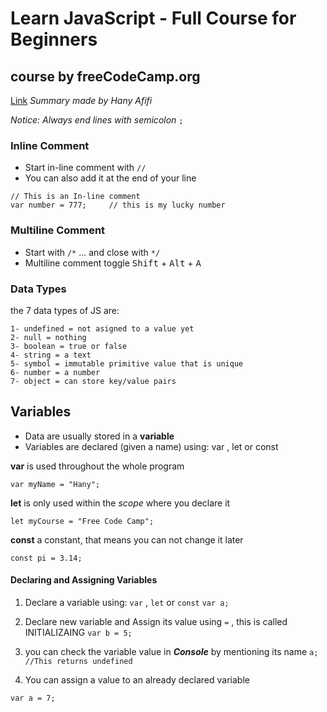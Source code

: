 # Learn JavaScript - Full Course for Beginners
##  course by freeCodeCamp.org
[Link](https://www.youtube.com/watch?v=PkZNo7MFNFg)
*Summary made by Hany Afifi*

 *Notice: Always end lines with semicolon* `;`

### Inline Comment
- Start in-line comment with `//`
- You can also add it at the end of your line
```
// This is an In-line comment
var number = 777;     // this is my lucky number
```


### Multiline Comment
- Start with `/*` ... and close with `*/`
- Multiline comment toggle <kbd>Shift</kbd> + <kbd>Alt</kbd> + <kbd>A</kbd> 


### Data Types
the 7 data types of JS are:
```
1- undefined = not asigned to a value yet
2- null = nothing
3- boolean = true or false
4- string = a text
5- symbol = immutable primitive value that is unique
6- number = a number
7- object = can store key/value pairs
```


## Variables

- Data are usually stored in a **variable**
- Variables are declared (given a name) using:  var ,  let or const

**var**
is used throughout the whole program
```
var myName = "Hany";
```

**let**
is only used within the _scope_ where you declare it
```
let myCourse = "Free Code Camp";
```

**const**
a constant, that means you can not change it later
```
const pi = 3.14;
```


#### Declaring and Assigning Variables
1. Declare a variable using: `var` , `let` or `const`
`var a;`

2. Declare new variable and Assign its value using `=` , this is called INITIALIZAING
`var b = 5;`

3. you can check the variable value in  _**Console**_ by mentioning its name
`a;`  `//This returns undefined`

4. You can assign a value to an already declared variable
```
var a = 7;
